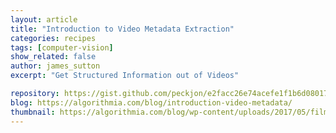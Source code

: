 ```yaml
---
layout: article
title: "Introduction to Video Metadata Extraction"
categories: recipes
tags: [computer-vision]
show_related: false
author: james_sutton
excerpt: "Get Structured Information out of Videos"

repository: https://gist.github.com/peckjon/e2facc26e74acefe1f1b6d080176d637
blog: https://algorithmia.com/blog/introduction-video-metadata/
thumbnail: https://algorithmia.com/blog/wp-content/uploads/2017/05/film-cat-tech2.jpg
---
```

